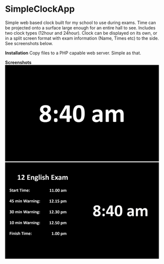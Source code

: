 # SimpleClockApp
Simple web based clock built for my school to use during exams. Time can be projected onto a surface large enough for an entire hall to see. Includes two clock types (12hour and 24hour). Clock can be displayed on its own, or in a split screen format with exam information (Name, Times etc) to the side. See screenshots below.

**Installation**
Copy files to a PHP capable web server. Simple as that.

**Screenshots**
![Standard Clock](https://github.com/jolegape/SimpleClockApp/blob/master/img/standard_clock.PNG "Standard Clock")
![Custom Clock](https://github.com/jolegape/SimpleClockApp/blob/master/img/custom_clock.PNG "Custom Clock")
